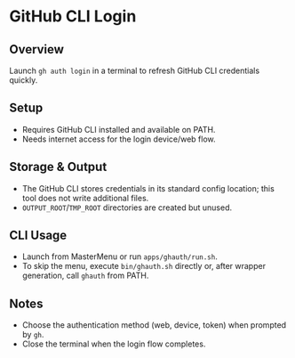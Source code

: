 # GitHub CLI Login

## Overview
Launch `gh auth login` in a terminal to refresh GitHub CLI credentials quickly.

## Setup
- Requires GitHub CLI installed and available on PATH.
- Needs internet access for the login device/web flow.

## Storage & Output
- The GitHub CLI stores credentials in its standard config location; this tool does not write additional files.
- `OUTPUT_ROOT`/`TMP_ROOT` directories are created but unused.

## CLI Usage
- Launch from MasterMenu or run `apps/ghauth/run.sh`.
- To skip the menu, execute `bin/ghauth.sh` directly or, after wrapper generation, call `ghauth` from PATH.

## Notes
- Choose the authentication method (web, device, token) when prompted by `gh`.
- Close the terminal when the login flow completes.
